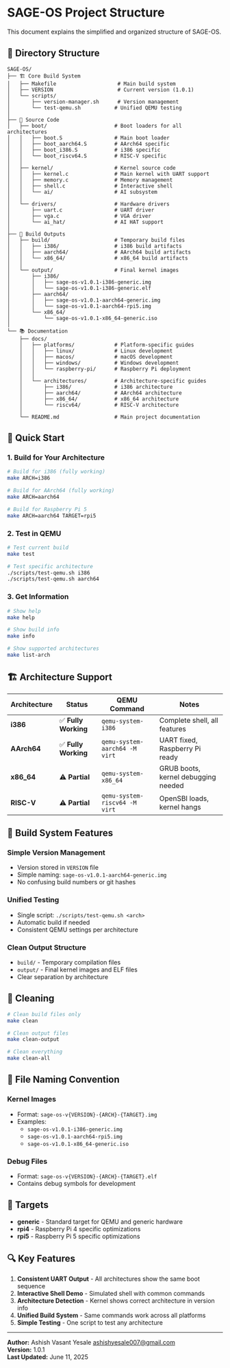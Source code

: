# SAGE-OS Project Structure

This document explains the simplified and organized structure of SAGE-OS.

## 📁 Directory Structure

```
SAGE-OS/
├── 🏗️ Core Build System
│   ├── Makefile                    # Main build system
│   ├── VERSION                     # Current version (1.0.1)
│   └── scripts/
│       ├── version-manager.sh      # Version management
│       └── test-qemu.sh           # Unified QEMU testing
│
├── 💾 Source Code
│   ├── boot/                      # Boot loaders for all architectures
│   │   ├── boot.S                 # Main boot loader
│   │   ├── boot_aarch64.S         # AArch64 specific
│   │   ├── boot_i386.S            # i386 specific
│   │   └── boot_riscv64.S         # RISC-V specific
│   │
│   ├── kernel/                    # Kernel source code
│   │   ├── kernel.c               # Main kernel with UART support
│   │   ├── memory.c               # Memory management
│   │   ├── shell.c                # Interactive shell
│   │   └── ai/                    # AI subsystem
│   │
│   └── drivers/                   # Hardware drivers
│       ├── uart.c                 # UART driver
│       ├── vga.c                  # VGA driver
│       └── ai_hat/                # AI HAT support
│
├── 🔧 Build Outputs
│   ├── build/                     # Temporary build files
│   │   ├── i386/                  # i386 build artifacts
│   │   ├── aarch64/               # AArch64 build artifacts
│   │   └── x86_64/                # x86_64 build artifacts
│   │
│   └── output/                    # Final kernel images
│       ├── i386/
│       │   ├── sage-os-v1.0.1-i386-generic.img
│       │   └── sage-os-v1.0.1-i386-generic.elf
│       ├── aarch64/
│       │   ├── sage-os-v1.0.1-aarch64-generic.img
│       │   └── sage-os-v1.0.1-aarch64-rpi5.img
│       └── x86_64/
│           └── sage-os-v1.0.1-x86_64-generic.iso
│
└── 📚 Documentation
    ├── docs/
    │   ├── platforms/             # Platform-specific guides
    │   │   ├── linux/             # Linux development
    │   │   ├── macos/             # macOS development
    │   │   ├── windows/           # Windows development
    │   │   └── raspberry-pi/      # Raspberry Pi deployment
    │   │
    │   └── architectures/         # Architecture-specific guides
    │       ├── i386/              # i386 architecture
    │       ├── aarch64/           # AArch64 architecture
    │       ├── x86_64/            # x86_64 architecture
    │       └── riscv64/           # RISC-V architecture
    │
    └── README.md                  # Main project documentation
```

## 🚀 Quick Start

### 1. Build for Your Architecture
```bash
# Build for i386 (fully working)
make ARCH=i386

# Build for AArch64 (fully working)
make ARCH=aarch64

# Build for Raspberry Pi 5
make ARCH=aarch64 TARGET=rpi5
```

### 2. Test in QEMU
```bash
# Test current build
make test

# Test specific architecture
./scripts/test-qemu.sh i386
./scripts/test-qemu.sh aarch64
```

### 3. Get Information
```bash
# Show help
make help

# Show build info
make info

# Show supported architectures
make list-arch
```

## 🏗️ Architecture Support

| Architecture | Status | QEMU Command | Notes |
|--------------|--------|--------------|-------|
| **i386** | ✅ **Fully Working** | `qemu-system-i386` | Complete shell, all features |
| **AArch64** | ✅ **Fully Working** | `qemu-system-aarch64 -M virt` | UART fixed, Raspberry Pi ready |
| **x86_64** | ⚠️ **Partial** | `qemu-system-x86_64` | GRUB boots, kernel debugging needed |
| **RISC-V** | ⚠️ **Partial** | `qemu-system-riscv64 -M virt` | OpenSBI loads, kernel hangs |

## 🔧 Build System Features

### Simple Version Management
- Version stored in `VERSION` file
- Simple naming: `sage-os-v1.0.1-aarch64-generic.img`
- No confusing build numbers or git hashes

### Unified Testing
- Single script: `./scripts/test-qemu.sh <arch>`
- Automatic build if needed
- Consistent QEMU settings per architecture

### Clean Output Structure
- `build/` - Temporary compilation files
- `output/` - Final kernel images and ELF files
- Clear separation by architecture

## 🧹 Cleaning

```bash
# Clean build files only
make clean

# Clean output files
make clean-output

# Clean everything
make clean-all
```

## 📝 File Naming Convention

### Kernel Images
- Format: `sage-os-v{VERSION}-{ARCH}-{TARGET}.img`
- Examples:
  - `sage-os-v1.0.1-i386-generic.img`
  - `sage-os-v1.0.1-aarch64-rpi5.img`
  - `sage-os-v1.0.1-x86_64-generic.iso`

### Debug Files
- Format: `sage-os-v{VERSION}-{ARCH}-{TARGET}.elf`
- Contains debug symbols for development

## 🎯 Targets

- **generic** - Standard target for QEMU and generic hardware
- **rpi4** - Raspberry Pi 4 specific optimizations
- **rpi5** - Raspberry Pi 5 specific optimizations

## 🔍 Key Features

1. **Consistent UART Output** - All architectures show the same boot sequence
2. **Interactive Shell Demo** - Simulated shell with common commands
3. **Architecture Detection** - Kernel shows correct architecture in version info
4. **Unified Build System** - Same commands work across all platforms
5. **Simple Testing** - One script to test any architecture

---

**Author:** Ashish Vasant Yesale <ashishyesale007@gmail.com>  
**Version:** 1.0.1  
**Last Updated:** June 11, 2025